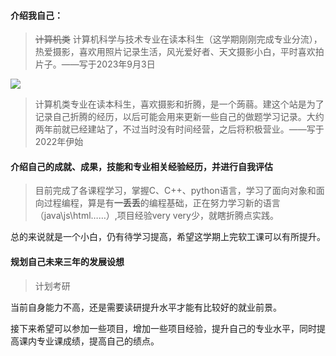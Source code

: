 #### 介绍我自己：

>~~计算机类~~ 计算机科学与技术专业在读本科生（这学期刚刚完成专业分流），热爱摄影，喜欢用照片记录生活，风光爱好者、天文摄影小白，平时喜欢拍片子。——写于2023年9月3日

![ ](https://andylive.cn/wp-content/uploads/2023/09/avatar.jpg)

>计算机类专业在读本科生，喜欢摄影和折腾，是一个蒟蒻。建这个站是为了记录自己折腾的经历，以后可能会用来更新一些自己的做题学习记录。大约两年前就已经建站了，不过当时没有时间经营，之后将积极营业。——写于2022年伊始

#### 介绍自己的成就、成果，技能和专业相关经验经历，并进行自我评估

>目前完成了各课程学习，掌握C、C++、python语言，学习了面向对象和面向过程编程，算是有**一丢丢**的编程基础，正在努力学习新的语言（java\js\html……）,项目经验very very少，就瞎折腾点实践。

总的来说就是一个小白，仍有待学习提高，希望这学期上完软工课可以有所提升。

#### 规划自己未来三年的发展设想

>计划考研

当前自身能力不高，还是需要读研提升水平才能有比较好的就业前景。    

接下来希望可以参加一些项目，增加一些项目经验，提升自己的专业水平，同时提高课内专业课成绩，提高自己的绩点。